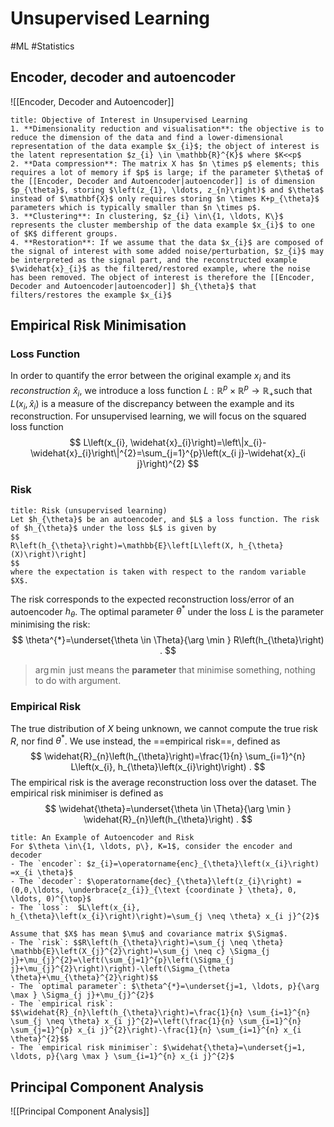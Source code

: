 # Unsupervised Learning
#ML #Statistics 
## Encoder, decoder and autoencoder
![[Encoder, Decoder and Autoencoder]]
```ad-info
title: Objective of Interest in Unsupervised Learning
1. **Dimensionality reduction and visualisation**: the objective is to reduce the dimension of the data and find a lower-dimensional representation of the data example $x_{i}$; the object of interest is the latent representation $z_{i} \in \mathbb{R}^{K}$ where $K<<p$
2. **Data compression**: The matrix X has $n \times p$ elements; this requires a lot of memory if $p$ is large; if the parameter $\theta$ of the [[Encoder, Decoder and Autoencoder|autoencoder]] is of dimension $p_{\theta}$, storing $\left(z_{1}, \ldots, z_{n}\right)$ and $\theta$ instead of $\mathbf{X}$ only requires storing $n \times K+p_{\theta}$ parameters which is typically smaller than $n \times p$.
3. **Clustering**: In clustering, $z_{i} \in\{1, \ldots, K\}$ represents the cluster membership of the data example $x_{i}$ to one of $K$ different groups.
4. **Restoration**: If we assume that the data $x_{i}$ are composed of the signal of interest with some added noise/perturbation, $z_{i}$ may be interpreted as the signal part, and the reconstructed example $\widehat{x}_{i}$ as the filtered/restored example, where the noise has been removed. The object of interest is therefore the [[Encoder, Decoder and Autoencoder|autoencoder]] $h_{\theta}$ that filters/restores the example $x_{i}$
```

## Empirical Risk Minimisation
### Loss Function
In order to quantify the error between the original example $x_{i}$ and its *reconstruction* $\widehat{x}_{i}$, we introduce a loss function $L: \mathbb{R}^{p} \times \mathbb{R}^{p} \rightarrow \mathbb{R}_{+}$such that $L\left(x_{i}, \widehat{x}_{i}\right)$ is a measure of the discrepancy between the example and its reconstruction. For unsupervised learning, we will focus on the squared loss function
$$
L\left(x_{i}, \widehat{x}_{i}\right)=\left\|x_{i}-\widehat{x}_{i}\right\|^{2}=\sum_{j=1}^{p}\left(x_{i j}-\widehat{x}_{i j}\right)^{2}
$$
### Risk
```ad-definition
title: Risk (unsupervised learning)
Let $h_{\theta}$ be an autoencoder, and $L$ a loss function. The risk of $h_{\theta}$ under the loss $L$ is given by
$$
R\left(h_{\theta}\right)=\mathbb{E}\left[L\left(X, h_{\theta}(X)\right)\right]
$$
where the expectation is taken with respect to the random variable $X$.
```
The risk corresponds to the expected reconstruction loss/error of an autoencoder $h_{\theta}$. The optimal parameter $\theta^{*}$ under the loss $L$ is the parameter minimising the risk:
$$
\theta^{*}=\underset{\theta \in \Theta}{\arg \min } R\left(h_{\theta}\right) .
$$
> $\arg\min$ just means the **parameter** that minimise something, nothing to do with argument.


### Empirical Risk
The true distribution of $X$ being unknown, we cannot compute the true risk $R$, nor find $\theta^{*}$. We use instead, the ==empirical risk==, defined as
$$
\widehat{R}_{n}\left(h_{\theta}\right)=\frac{1}{n} \sum_{i=1}^{n} L\left(x_{i}, h_{\theta}\left(x_{i}\right)\right) .
$$
The empirical risk is the average reconstruction loss over the dataset. The empirical risk minimiser is defined as
$$
\widehat{\theta}=\underset{\theta \in \Theta}{\arg \min } \widehat{R}_{n}\left(h_{\theta}\right) .
$$

```ad-example
title: An Example of Autoencoder and Risk
For $\theta \in\{1, \ldots, p\}, K=1$, consider the encoder and decoder
- The `encoder`: $z_{i}=\operatorname{enc}_{\theta}\left(x_{i}\right) =x_{i \theta}$
- The `decoder`: $\operatorname{dec}_{\theta}\left(z_{i}\right) =(0,0,\ldots, \underbrace{z_{i}}_{\text {coordinate } \theta}, 0, \ldots, 0)^{\top}$
- The `loss`:  $L\left(x_{i}, h_{\theta}\left(x_{i}\right)\right)=\sum_{j \neq \theta} x_{i j}^{2}$

Assume that $X$ has mean $\mu$ and covariance matrix $\Sigma$.
- The `risk`: $$R\left(h_{\theta}\right)=\sum_{j \neq \theta} \mathbb{E}\left(X_{j}^{2}\right)=\sum_{j \neq c} \Sigma_{j j}+\mu_{j}^{2}=\left(\sum_{j=1}^{p}\left(\Sigma_{j j}+\mu_{j}^{2}\right)\right)-\left(\Sigma_{\theta \theta}+\mu_{\theta}^{2}\right)$$
- The `optimal parameter`: $\theta^{*}=\underset{j=1, \ldots, p}{\arg \max } \Sigma_{j j}+\mu_{j}^{2}$
- The `empirical risk`: $$\widehat{R}_{n}\left(h_{\theta}\right)=\frac{1}{n} \sum_{i=1}^{n} \sum_{j \neq \theta} x_{i j}^{2}=\left(\frac{1}{n} \sum_{i=1}^{n} \sum_{j=1}^{p} x_{i j}^{2}\right)-\frac{1}{n} \sum_{i=1}^{n} x_{i \theta}^{2}$$
- The `empirical risk minimiser`: $\widehat{\theta}=\underset{j=1, \ldots, p}{\arg \max } \sum_{i=1}^{n} x_{i j}^{2}$
```

## Principal Component Analysis
![[Principal Component Analysis]]